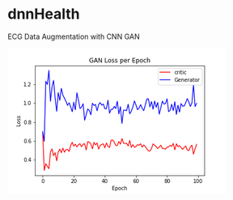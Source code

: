 # dnnHealth

ECG Data Augmentation with CNN GAN


![alt text](https://github.com/abbasloo/dnnHealth/blob/master/GAN_Loss_per_Epoch_final_1.png)
